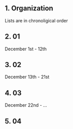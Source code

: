 ## 1. Organization
Lists are in chronoligical order

## 2. 01
December 1st - 12th

## 3. 02
December 13th - 21st

## 4. 03
December 22nd - ...

## 5. 04
